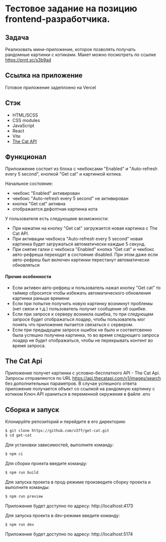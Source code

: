 # Тестовое задание на позицию frontend-разработчика.

## Задача

Реализовать мини-приложение, которое позволять получать рандомные картинки с котиками. Макет можно посмотреть по ссылке https://prnt.sc/s3b9ad

## Ссылка на приложение

Готовое приложение задеплоено на Vercel

## Стэк

- HTML/SCSS
- CSS modules
- JavaScript
- React
- Vite
- [The Cat API](https://thecatapi.com/)

## Функционал

Прилоижение состоит из блока с чекбоксами "Enabled" и "Auto-refresh every 5 second", кнопкой "Get cat" и картинкой котика.

Начальное состояние:

- чекбокс "Enabled" активирован
- чекбокс "Auto-refresh every 5 second" не активирован
- кнопка "Get cat" активна
- отображается дефолтная картинка кота

У пользователя есть следующеие возможности:

- При нажатии на кнопку "Get cat" загружается новая картинка с The Cat API.
- При активации чекбокса "Auto-refresh every 5 second" новая картинка будет загружаться автоматически каждые 5 секунд.
- При снятие галки с чекбокса "Enabled" кнопка "Get cat" и чекбокс авто-рефреша переходят в состояние disabled. При этом даже если авто-рефреш был включен
  картинки перестанут автоматически обновляться

#### Прочие особенности

- Если активен авто-рефреш и пользователь нажал кнопку "Get cat" то таймер сбросится чтобы избежать автоматического обновления картинки раньше времени
- Если при попытке получить новую картинку возникнут проблемы (нет связи и т.д.) пользователь получит сообщение об ошибке.
- Если при запросе к серверу возникла ошибка, то при следующем запросе будет отображаться лоадер, чтобы пользователь мог понять что приложение пытается связаться с сервером.
- Если при предыдущем запросе ошибок не было и соответсвенно была уcпешно получена картинка, то во время следующего запроса лоадер не будет отображаться, чтобы не перекрывать контент во время запроса.

## The Cat Api

Приложение получет картинки с условно-бесплатного API - The Cat Api.
Запросы отправляются по URL https://api.thecatapi.com/v1/images/search без дополнительных параметров.
В случае успешного ответа приложение получается объект со ссылкой на рандомную картинку с котиком
Ключ API храниться в переменной окружения в файле .env

## Сборка и запуск

Клонируйте репозиторий и перейдите в его директорию

```sh
$ git clone https://github.com/v37f/get-cat.git
$ cd get-cat
```

Для установки зависимостей, выполните команду:

```sh
$ npm ci
```

Для сборки проекта введите команду:

```sh
$ npm run build
```

Для запуска проекта в прод-режиме произведите сборку проекта и выполните команды:

```sh
$ npm run preview
```

Приложение будет доступно по адресу: http://localhost:4173

Для запуска проекта в dev-режиме введите команду:

```sh
$ npm run dev
```

Приложение будет доступно по адресу: http://localhost:5174
